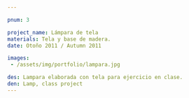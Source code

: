 ```yaml
---

pnum: 3

project_name: Lámpara de tela
materials: Tela y base de madera.
date: Otoño 2011 / Autumn 2011

images:
 - /assets/img/portfolio/lampara.jpg

des: Lampara elaborada con tela para ejercicio en clase.
den: Lamp, class project
---
```

